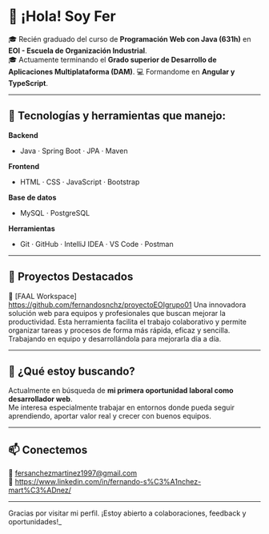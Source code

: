 # 👋 ¡Hola! Soy Fer

🎓 Recién graduado del curso de **Programación Web con Java (631h)** en **EOI - Escuela de Organización Industrial**.  
🎓 Actuamente terminando el **Grado superior de Desarrollo de Aplicaciones Multiplataforma (DAM)**.
💻 Formandome en **Angular y TypeScript**.

---

## 🧰 Tecnologías y herramientas que manejo:

**Backend**
- Java · Spring Boot · JPA · Maven

**Frontend**
- HTML · CSS · JavaScript · Bootstrap

**Base de datos**
- MySQL · PostgreSQL

**Herramientas**
- Git · GitHub · IntelliJ IDEA · VS Code · Postman

---

## 💼 Proyectos Destacados

🔹 [FAAL Workspace] https://github.com/fernandosnchz/proyectoEOIgrupo01
Una innovadora solución web para equipos y profesionales que buscan mejorar la productividad. 
Esta herramienta facilita el trabajo colaborativo y permite organizar tareas y procesos de forma más rápida, eficaz y sencilla. 
Trabajando en equipo y desarrollándola para mejorarla día a día.

---

## 🚀 ¿Qué estoy buscando?

Actualmente en búsqueda de **mi primera oportunidad laboral como desarrollador web**.  
Me interesa especialmente trabajar en entornos donde pueda seguir aprendiendo, aportar valor real y crecer con buenos equipos.

---

## 📫 Conectemos

📩 fersanchezmartinez1997@gmail.com  
🔗 https://www.linkedin.com/in/fernando-s%C3%A1nchez-mart%C3%ADnez/

---

Gracias por visitar mi perfil. ¡Estoy abierto a colaboraciones, feedback y oportunidades!_
